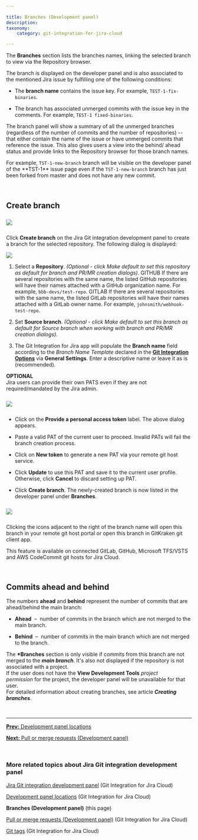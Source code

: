 ```yaml
---
 
title: Branches (Development panel)
description:
taxonomy:
    category: git-integration-for-jira-cloud

---
```


The **Branches** section lists the branches names, linking the selected branch to view via the Repository browser.

The branch is displayed on the developer panel and is also associated to the mentioned Jira issue by fulfilling one of the following conditions:

*   The **branch name** contains the issue key. For example, `TEST-1-fix-binaries`.

*   The branch has associated unmerged commits with the issue key in the comments. For example, `TEST-1 fixed-binaries`.


The branch panel will show a summary of all the unmerged branches (regardless of the number of commits and the number of repositories) -- that either contain the name of the issue or have unmerged commits that reference the issue. This also gives users a view into the behind/ ahead status and provide links to the Repository browser for those branch names.

<div class="bbb-callout bbb--info">
    <div class="irow">
    <div class="ilogobox">
        <span class="logoimg"></span>
    </div>
    <div class="imsgbox">
        For example, <code>TST-1-new-branch</code> branch will be visible on the developer panel of the **TST-1** issue page even if the <code>TST-1-new-branch</code> branch has just been forked from master and does not have any new commit.
    </div>
    </div>
</div>

&nbsp;

## Create branch

<img src='/wp-content/uploads/gij-gitcloud-devpanel-create-branch-sel.png' style='margin:25px auto;max-width:100%;display:block;' />

Click **Create branch** on the Jira Git integration development panel to create a branch for the selected repository. The following dialog is displayed:

![](/wp-content/uploads/gij-gitcloud-issue-dev-panel-create-branch-dlg)

1.  Select a **Repository**. _(Optional - click Make default to set this repository as default for branch and PR/MR creation dialogs)._
    GITHUB If there are several repositories with the same name, the listed GitHub repositories will have their names attached with a GitHub organization name. For example, `bbb-devs/test-repo`.
    GITLAB If there are several repositories with the same name, the listed GitLab repositories will have their names attached with a GitLab owner name. For example, `johnsmith/webhook-test-repo`.

2.  Set **Source branch**. _(Optional - click Make default to set this branch as default for Source branch when working with branch and PR/MR creation dialogs)._

3.  The Git Integration for Jira app will populate the **Branch name** field according to the _Branch Name Template_ declared in the [**Git Integration Options**](/git-integration-for-jira-cloud/general-settings-for-administrators-gij-cloud) via **General Settings**. Enter a descriptive name or leave it as is (recommended).

<div class="bbb-callout bbb--info">
    <div class="irow">
    <div class="ilogobox">
        <span class="logoimg"></span>
    </div>
    <div class="imsgbox">
        <b>OPTIONAL</b><br>
        Jira users can provide their own PATS even if they are not required/mandated by the Jira admin.
    </div>
    </div>
</div>


<img src='/wp-content/uploads/gij-gitcloud-setup-pat-dlg.png' style='margin:25px auto;max-width:100%;display:block;' />

*   Click on the **Provide a personal access token** label. The above dialog appears.

*   Paste a valid PAT of the current user to proceed. Invalid PATs will fail the branch creation process.

*   Click on **New token** to generate a new PAT via your remote git host service.

*   Click **Update** to use this PAT and save it to the current user profile. Otherwise, click **Cancel** to discard setting up PAT.

*   Click **Create branch**. The newly-created branch is now listed in the developer panel under **Branches**.


<img src='/wp-content/uploads/gij-gitcloud-devpanel-branches-list.png' style='margin:25px auto;max-width:100%;display:block;' />

Clicking the icons adjacent to the right of the branch name will open this branch in your remote git host portal or open this branch in GitKraken git client app. 

<div class="bbb-callout bbb--info">
    <div class="irow">
    <div class="ilogobox">
        <span class="logoimg"></span>
    </div>
    <div class="imsgbox">
        This feature is available on connected GitLab, GitHub, Microsoft TFS/VSTS and AWS CodeCommit git hosts for Jira Cloud.
    </div>
    </div>
</div>

&nbsp;

## Commits ahead and behind

The numbers **ahead** and **behind** represent the number of commits that are ahead/behind the main branch:

*   **Ahead**  –  number of commits in the branch which are not merged to the main branch.

*   **Behind**  –  number of commits in the main branch which are not merged to the branch.

<div class="bbb-callout bbb--note">
    <div class="irow">
    <div class="ilogobox">
        <span class="logoimg"></span>
    </div>
    <div class="imsgbox">        
        The <b>*Branches</b> section is only visible if commits from this branch are not merged to the <i><b>main branch</b></i>. It's also not displayed if the repository is not associated with a project.
    </div>
    </div>
</div>

<div class="bbb-callout bbb--alert">
    <div class="irow">
    <div class="ilogobox">
        <span class="logoimg"></span>
    </div>
    <div class="imsgbox">
        If the user does not have the <b>View Development Tools</b> <i>project permission</i> for the project, the developer panel will be unavailable for that user.
    </div>
    </div>
</div>

<div class="bbb-callout bbb--info">
    <div class="irow">
    <div class="ilogobox">
        <span class="logoimg"></span>
    </div>
    <div class="imsgbox">
        For detailed information about creating branches, see article <i><b>Creating branches</b></i>.
    </div>
    </div>
</div>

&nbsp;
* * *

[**Prev:** Development panel locations](/git-integration-for-jira-cloud/development-panel-locations-gij-cloud)

[**Next:** Pull or merge requests (Development panel)](/git-integration-for-jira-cloud/pull-or-merge-requests-development-panel-gij-cloud)

&nbsp;

### More related topics about Jira Git integration development panel

[Jira Git integration development panel](/git-integration-for-jira-cloud/jira-git-integration-development-panel-gij-cloud) (Git Integration for Jira Cloud)

[Development panel locations](/git-integration-for-jira-cloud/development-panel-locations-gij-cloud) (Git Integration for Jira Cloud)

**Branches (Development panel)** (this page)

[Pull or merge requests (Development panel)](/git-integration-for-jira-cloud/pull-or-merge-requests-development-panel-gij-cloud) (Git Integration for Jira Cloud)

[Git tags](/git-integration-for-jira-cloud/git-tags-gij-cloud) (Git Integration for Jira Cloud)

